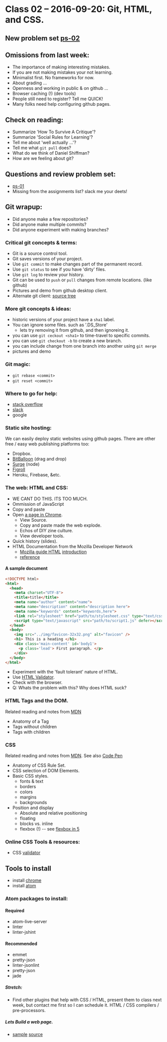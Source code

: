 # Class 02 – 2016-09-20: Git, HTML, and CSS.

## New problem set [ps-02](ps-02.html)
## Omissions from last week:
* The importance of making interesting mistakes.
* If you are not making mistakes your not learning.
* Minimalist first. No frameworks for now.
* About grading …
* Openness and working in public & on github …
* Browser caching (!) (dev tools)
* People still need to register? Tell me QUICK!
* Many folks need help configuring github pages.

## Check on reading:
* Summarize 'How To Survive A Critique'?
* Summarize 'Social Rules for Learning'?
* Tell me about 'well actually …'?
* Tell me what `git pull` does?
* What do we think of Daniel Shiffman?
* How are we feeling about git?

## Questions and review problem set:
* [ps-01](../01/ps01.html)
* Missing from the assignments list? slack me your deets!

## Git wrapup:
* Did anyone make a few repositories?
* Did anyone make multiple commits?
* Did anyone experiment with making branches?

### Critical git concepts & terms:
* Git is a source control tool.
* Git saves versions of your project.
* Use `git commit` to make changes part of the permanent record.
* Use `git status` to see if you have 'dirty' files.
* Use `git log` to review your history.
* Git can be used to `push` or `pull` changes from remote locations. (like github)
* Pictures and demo from github desktop client.
* Alternate git client: [source tree](https://www.sourcetreeapp.com/)

### More git concepts & ideas:
* historic versions of your project have a `sha1` label.
* You can ignore some files. such as '.DS_Store'
  * lets try removing it from github, and then ignoreing it.
* you can use `git ceckout <sha1>` to time-travel to specific commits.
* you can use `git checkout -b` to create a new branch.
* you can include change from one branch into another using `git merge`
* pictures and demo

### Git magic:
* `git rebase <commit>`
* `git reset <commit>`

### Where to go for help:
* [stack overflow](http://stackoverflow.com/)
* [slack](https://2016-swc.slack.com/messages/general/)
* google

### Static site hosting:
We can easily deploy static websites using github pages. There are other free / easy web publishing platforms too:
* Dropbox.
* [BitBalloon](https://www.bitballoon.com) (drag and drop)
* [Surge](https://surge.sh/) (node)
* [Figroll](https://www.figroll.io/)
* Heroku, Firebase, &etc. 
  
### The web: HTML and CSS:
* WE CANT DO THIS. ITS TOO MUCH.
* Ommission of JavaScript
* Copy and paste
* Open [a page in Chrome](https://knowuh.github.io/2016-SWC/).  
  * View Source.
  * Copy and paste made the web explode.
  * Echos of DIY zine culture.
  * View developer tools.
* Quick history (slides).
* HTML Documentation from the Mozilla Developer Network
  * [Mozilla guide HTML](https://developer.mozilla.org/en-US/docs/Web/HTML)
   [introduction](https://developer.mozilla.org/en-US/docs/Web/Guide/HTML/Introduction)
  * [reference](https://developer.mozilla.org/en-US/docs/Web/HTML/Reference)

#### A sample document

```html
<!DOCTYPE html>
<html>
  <head>
    <meta charset="UTF-8">
    <title>title</title>
    <meta name="author" content="name">
    <meta name="description" content="description here">
    <meta name="keywords" content="keywords,here">
    <link rel="stylesheet" href="path/to/stylesheet.css" type="text/css">
    <script type="text/javascript" src="path/to/script1.js" defer></script>
  </head>
  <body>
    <img src="../img/favicon-32x32.png" alt="favicon" />
    <h1> This is a heading </h1>
    <div class='main-content' id='body1'>
      <p class='lead'> First paragraph. </p>
    </div>
  </body>
</html>
```

* Experiment with the 'fault tolerant' nature of HTML.
* Use [HTML Validator](https://validator.w3.org/).
* Check with the browser.
* Q: Whats the problem with this?  Why does HTML suck?


### HTML Tags and the DOM.
Related reading and notes from [MDN](https://developer.mozilla.org/en-US/docs/Learn/Getting_started_with_the_web/HTML_basics)
* Anatomy of a Tag
* Tags without children
* Tags with children


### CSS
Related reading and notes from
[MDN](https://developer.mozilla.org/en-US/docs/Learn/Getting_started_with_the_web/CSS_basics). See also  [Code Pen](http://codepen.io/)
* Anatomy of CSS Rule Set.
* CSS selection of DOM Elements.
* Basic CSS styles.
  * fonts & text
  * borders
  * colors
  * margins
  * backgrounds
* Position and display
  * Absolute and relative positioning
  * floating
  * blocks vs. inline
  * flexbox (!) -- see [flexbox in 5](http://flexboxin5.com/)


### Online CSS Tools & resources:
* CSS [validator](https://jigsaw.w3.org/css-validator/)

## Tools to install
* install [chrome](https://www.google.com/chrome/browser/desktop/)
* install [atom](https://atom.io/)

### Atom packages to install:

#### Required
* atom-live-server
* linter
* linter-jshint

#### Recommended
* emmet
* pretty-json
* linter-jsonlint
* pretty-json
* jade

##### Stretch:
* Find other plugins that help with CSS / HTML, present them to class next week, but contact me first so I can schedule it.  HTML / CSS compilers / pre-processors.

##### Lets Build a web page.
* [sample](./sample.html) [source](view) 
